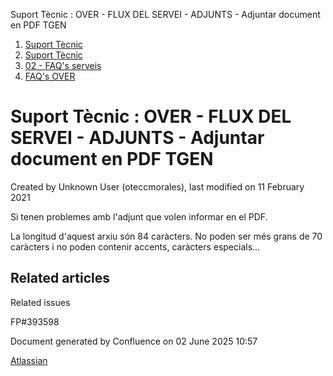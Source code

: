 Suport Tècnic : OVER - FLUX DEL SERVEI - ADJUNTS - Adjuntar document en PDF TGEN  

1.  [Suport Tècnic](index.html)
2.  [Suport Tècnic](13893782.html)
3.  [02 - FAQ's serveis](26313393.html)
4.  [FAQ's OVER](28705589.html)

Suport Tècnic : OVER - FLUX DEL SERVEI - ADJUNTS - Adjuntar document en PDF TGEN
================================================================================

Created by Unknown User (oteccmorales), last modified on 11 February 2021

Si tenen problemes amb l'adjunt que volen informar en el PDF.

La longitud d'aquest arxiu són 84 caràcters. No poden ser més grans de 70 caràcters i no poden contenir accents, caràcters especials...

  

  

Related articles
----------------

  

Related issues

FP#393598 

Document generated by Confluence on 02 June 2025 10:57

[Atlassian](http://www.atlassian.com/)